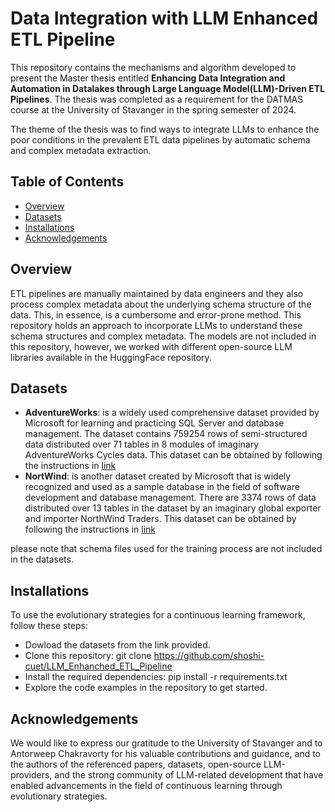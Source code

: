 # Data Integration with LLM Enhanced ETL Pipeline

This repository contains the mechanisms and algorithm developed to present the Master thesis entitled **Enhancing Data Integration and Automation in Datalakes through Large Language Model(LLM)-Driven ETL Pipelines**. The thesis was completed as a requirement for the DATMAS course at the University of Stavanger in the spring semester of 2024.

The theme of the thesis was to find ways to integrate LLMs to enhance the poor conditions in the prevalent ETL data pipelines by automatic schema and complex metadata extraction.

## Table of Contents
  - [Overview](#overview)
  - [Datasets](#datasets)
  - [Installations](#installations)
  - [Acknowledgements](#acknowledgements)

## Overview
ETL pipelines are manually maintained by data engineers and they also process complex metadata about the underlying schema structure of the data. This, in essence, is a cumbersome and error-prone method. This repository holds an approach to incorporate LLMs to understand these schema structures and complex metadata. The models are not included in this repository, however, we worked with different open-source LLM libraries available in the HuggingFace repository. 

## Datasets
  - **AdventureWorks**: is a widely used comprehensive dataset provided by Microsoft for learning and practicing SQL Server and database management. The dataset contains 759254 rows of semi-structured data distributed over 71 tables in 8 modules of imaginary AdventureWorks Cycles data. This dataset can be obtained by following the instructions in [link](https://github.com/Microsoft/sql-server-samples/tree/master/samples/databases/adventure-works)
  - **NortWind**: is another dataset created by Microsoft that is widely recognized and used as a sample database in the field of software development and database management. There are 3374 rows of data distributed
over 13 tables in the dataset by an imaginary global exporter and importer NorthWind Traders. This dataset can be obtained by following the instructions in [link](https://github.com/microsoft/sql-server-samples/tree/master/samples/databases/northwind-pubs)

please note that schema files used for the training process are not included in the datasets.


## Installations
To use the evolutionary strategies for a continuous learning framework, follow these steps:

  - Dowload the datasets from the link provided.
  - Clone this repository: git clone https://github.com/shoshi-cuet/LLM_Enhanched_ETL_Pipeline
  - Install the required dependencies: pip install -r requirements.txt
  - Explore the code examples in the repository to get started.

## Acknowledgements
We would like to express our gratitude to the University of Stavanger and to Antorweep Chakravorty for his valuable contributions and guidance, and to the authors of the referenced papers, datasets, open-source LLM-providers, and the strong community of LLM-related development that have enabled advancements in the field of continuous learning through evolutionary strategies.
